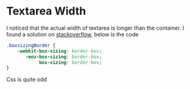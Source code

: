 
# Textarea Width

I noticed that the actual width of textarea is longer than the container.
I found a solution on [stackoverflow](https://stackoverflow.com/questions/271067/how-can-i-make-a-textarea-100-width-without-overflowing-when-padding-is-present), below is the code

```css
.boxsizingBorder {
    -webkit-box-sizing: border-box;
       -moz-box-sizing: border-box;
            box-sizing: border-box;
}
```

Css is quite odd